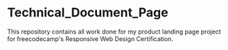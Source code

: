 # Technical_Document_Page
This repository contains all work done for my product landing page project for freecodecamp's Responsive Web Design Certification.
